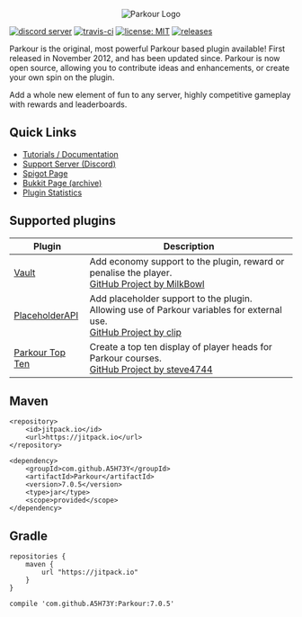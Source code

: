 <p align="center"><img src="https://i.imgur.com/mBUvVNO.png" alt="Parkour Logo"></p>

[![discord server](https://img.shields.io/discord/328154925949517824.svg)](https://discord.gg/h9d2fSd)
[![travis-ci](https://travis-ci.org/A5H73Y/Parkour.svg?branch=master)](https://travis-ci.org/A5H73Y/Parkour/branches)
[![license: MIT](https://img.shields.io/badge/license-MIT-lightgrey.svg)](https://tldrlegal.com/license/mit-license)
[![releases](https://img.shields.io/github/v/release/A5H73Y/Parkour.svg?label=github%20release)](https://github.com/A5H73Y/Parkour/releases/latest)

Parkour is the original, most powerful Parkour based plugin available! 
First released in November 2012, and has been updated since. Parkour is now open source, allowing you to contribute ideas and enhancements, or create your own spin on the plugin.<p />
Add a whole new element of fun to any server, highly competitive gameplay with rewards and leaderboards.<p />

## Quick Links
- [Tutorials / Documentation](https://a5h73y.github.io/Parkour/)
- [Support Server (Discord)](https://discord.gg/Gc8RGYr)
- [Spigot Page](https://www.spigotmc.org/resources/parkour.23685/)
- [Bukkit Page (archive)](https://dev.bukkit.org/projects/parkour/)
- [Plugin Statistics](https://bstats.org/plugin/bukkit/Parkour)

## Supported plugins
| Plugin        | Description  |
| ------------- | ------------- |
| [Vault](https://dev.bukkit.org/projects/vault) | Add economy support to the plugin, reward or penalise the player. <br>[GitHub Project by MilkBowl](https://github.com/MilkBowl/Vault) |
| [PlaceholderAPI](https://www.spigotmc.org/resources/placeholderapi.6245/) | Add placeholder support to the plugin. Allowing use of Parkour variables for external use. <br>[GitHub Project by clip](https://github.com/PlaceholderAPI/PlaceholderAPI) |
| [Parkour Top Ten](https://www.spigotmc.org/resources/parkour-top-ten.46268/) | Create a top ten display of player heads for Parkour courses​. <br>[GitHub Project by steve4744](https://github.com/steve4744/ParkourTopTen) |

## Maven
```
<repository>
    <id>jitpack.io</id>
    <url>https://jitpack.io</url>
</repository>
```

```
<dependency>
    <groupId>com.github.A5H73Y</groupId>
    <artifactId>Parkour</artifactId>
    <version>7.0.5</version>
    <type>jar</type>
    <scope>provided</scope>
</dependency>
```

## Gradle
```
repositories { 
    maven { 
        url "https://jitpack.io"
    } 
}
```

```
compile 'com.github.A5H73Y:Parkour:7.0.5'
```
